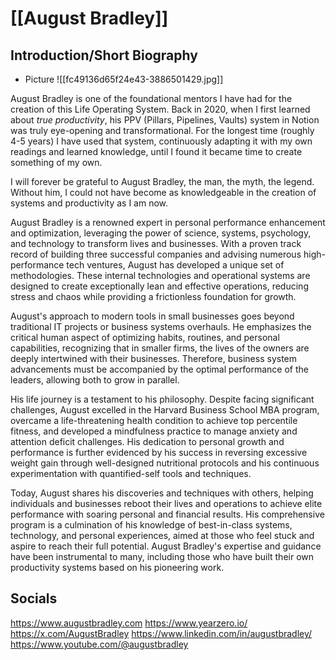 # [[August Bradley]]

## Introduction/Short Biography
- Picture
	![[fc49136d65f24e43-3886501429.jpg]]

August Bradley is one of the foundational mentors I have had for the creation of this Life Operating System. Back in 2020, when I first learned about *true productivity*, his PPV (Pillars, Pipelines, Vaults) system in Notion was truly eye-opening and transformational. For the longest time (roughly 4-5 years) I have used that system, continuously adapting it with my own readings and learned knowledge, until I found it became time to create something of my own.

I will forever be grateful to August Bradley, the man, the myth, the legend. Without him, I could not have become as knowledgeable in the creation of systems and productivity as I am now.

August Bradley is a renowned expert in personal performance enhancement and optimization, leveraging the power of science, systems, psychology, and technology to transform lives and businesses. With a proven track record of building three successful companies and advising numerous high-performance tech ventures, August has developed a unique set of methodologies. These internal technologies and operational systems are designed to create exceptionally lean and effective operations, reducing stress and chaos while providing a frictionless foundation for growth.

August's approach to modern tools in small businesses goes beyond traditional IT projects or business systems overhauls. He emphasizes the critical human aspect of optimizing habits, routines, and personal capabilities, recognizing that in smaller firms, the lives of the owners are deeply intertwined with their businesses. Therefore, business system advancements must be accompanied by the optimal performance of the leaders, allowing both to grow in parallel.

His life journey is a testament to his philosophy. Despite facing significant challenges, August excelled in the Harvard Business School MBA program, overcame a life-threatening health condition to achieve top percentile fitness, and developed a mindfulness practice to manage anxiety and attention deficit challenges. His dedication to personal growth and performance is further evidenced by his success in reversing excessive weight gain through well-designed nutritional protocols and his continuous experimentation with quantified-self tools and techniques.

Today, August shares his discoveries and techniques with others, helping individuals and businesses reboot their lives and operations to achieve elite performance with soaring personal and financial results. His comprehensive program is a culmination of his knowledge of best-in-class systems, technology, and personal experiences, aimed at those who feel stuck and aspire to reach their full potential. August Bradley's expertise and guidance have been instrumental to many, including those who have built their own productivity systems based on his pioneering work.
## Socials
https://www.augustbradley.com
https://www.yearzero.io/
https://x.com/AugustBradley
https://www.linkedin.com/in/augustbradley/
https://www.youtube.com/@augustbradley